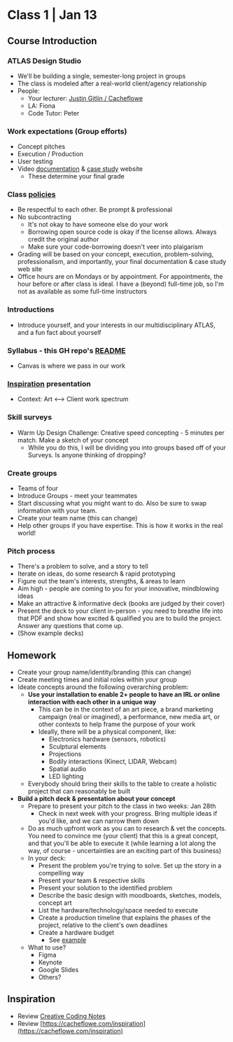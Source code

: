 # Class 1 | Jan 13

## Course Introduction

### ATLAS Design Studio

- We'll be building a single, semester-long project in groups
- The class is modeled after a real-world client/agency relationship
- People: 
  - Your lecturer: [Justin Gitlin / Cacheflowe](https://cacheflowe.com)
  - LA: Fiona
  - Code Tutor: Peter

### Work expectations (Group efforts)

- Concept pitches
- Execution / Production
- User testing
- Video [documentation](../docs/documentation-tips.md) & [case study](../docs/case-study-examples.md) website 
  - These determine your final grade

### Class [policies](../docs/inspiring-projects.md)

- Be respectful to each other. Be prompt & professional
- No subcontracting
  - It's not okay to have someone else do your work
  - Borrowing open source code is okay if the license allows. Always credit the original author
  - Make sure your code-borrowing doesn't veer into plaigarism
- Grading will be based on your concept, execution, problem-solving, professionalism, and importantly, your final documentation & case study web site
- Office hours are on Mondays or by appointment. For appointments, the hour before or after class is ideal. I have a (beyond) full-time job, so I'm not as available as some full-time instructors

### Introductions

- Introduce yourself, and your interests in our multidisciplinary ATLAS, and a fun fact about yourself

### Syllabus - this GH repo's [README](../README.md)

- Canvas is where we pass in our work

### [Inspiration](../docs/inspiring-projects.md) presentation

- Context: Art <--> Client work spectrum

### Skill surveys

- Warm Up Design Challenge: Creative speed concepting - 5 minutes per match. Make a sketch of your concept
  - While you do this, I will be dividing you into groups based off of your Surveys. Is anyone thinking of dropping?

### Create groups

- Teams of four
- Introduce Groups - meet your teammates
- Start discussing what you might want to do. Also be sure to swap information with your team.
- Create your team name (this can change)
- Help other groups if you have expertise. This is how it works in the real world!

### Pitch process

- There's a problem to solve, and a story to tell
- Iterate on ideas, do some research & rapid prototyping
- Figure out the team's interests, strengths, & areas to learn
- Aim high - people are coming to you for your innovative, mindblowing ideas
- Make an attractive & informative deck (books are judged by their cover)
- Present the deck to your client in-person - you need to breathe life into that PDF and show how excited & qualified you are to build the project. Answer any questions that come up.
- (Show example decks)

## Homework

- Create your group name/identity/branding (this can change)
- Create meeting times and initial roles within your group
- Ideate concepts around the following overarching problem:
  - **Use your installation to enable 2+ people to have an IRL or online interaction with each other in a unique way**
    - This can be in the context of an art piece, a brand marketing campaign (real or imagined), a performance, new media art, or other contexts to help frame the purpose of your work
    - Ideally, there will be a physical component, like:
      - Electronics hardware (sensors, robotics)
      - Sculptural elements
      - Projections
      - Bodily interactions (Kinect, LIDAR, Webcam)
      - Spatial audio
      - LED lighting
  - Everybody should bring their skills to the table to create a holistic project that can reasonably be built
- **Build a pitch deck & presentation about your concept**
  - Prepare to present your pitch to the class in two weeks: Jan 28th
    - Check in next week with your progress. Bring multiple ideas if you'd like, and we can narrow them down
  - Do as much upfront work as you can to research & vet the concepts. You need to convince me (your client) that this is a great concept, and that you'll be able to execute it (while learning a lot along the way, of course - uncertainties are an exciting part of this business)
  - In your deck:
    - Present the problem you're trying to solve. Set up the story in a compelling way
    - Present your team & respective skills
    - Present your solution to the identified problem
    - Describe the basic design with moodboards, sketches, models, concept art
    - List the hardware/technology/space needed to execute
    - Create a production timeline that explains the phases of the project, relative to the client's own deadlines
    - Create a hardware budget
      - See [example](../docs/example-hardware-budget.md)
  - What to use?
    - Figma
    - Keynote
    - Google Slides
    - Others?

## Inspiration

  - Review [Creative Coding Notes](https://github.com/cacheflowe/creative-coding-notes)
  - Review [https://cacheflowe.com/inspiration](https://cacheflowe.com/inspiration)

